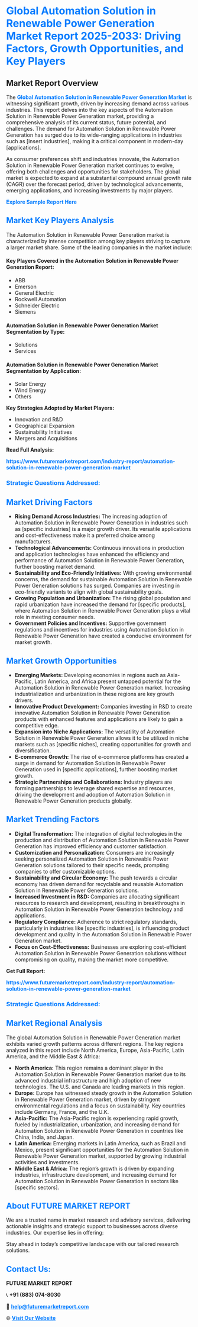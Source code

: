 <h1 style="color: #007BFF;">Global Automation Solution in Renewable Power Generation Market Report 2025-2033: Driving Factors, Growth Opportunities, and Key Players</h1>

<section id="overview">
<h2>Market Report Overview</h2>
<p>The <a href="https://www.futuremarketreport.com/industry-report/automation-solution-in-renewable-power-generation-market" style="color: #007BFF; text-decoration: none;"><strong>Global Automation Solution in Renewable Power Generation Market</strong></a> is witnessing significant growth, driven by increasing demand across various industries. This report delves into the key aspects of the Automation Solution in Renewable Power Generation market, providing a comprehensive analysis of its current status, future potential, and challenges. The demand for Automation Solution in Renewable Power Generation has surged due to its wide-ranging applications in industries such as [insert industries], making it a critical component in modern-day [applications].</p>
<p>As consumer preferences shift and industries innovate, the Automation Solution in Renewable Power Generation market continues to evolve, offering both challenges and opportunities for stakeholders. The global market is expected to expand at a substantial compound annual growth rate (CAGR) over the forecast period, driven by technological advancements, emerging applications, and increasing investments by major players.</p>
</section>

<section id="overview">
<p><a href="https://www.futuremarketreport.com/request-sample/reportId=41207" style="color: #007BFF; text-decoration: none;"><strong>Explore Sample Report Here</strong></a></p>
</section>

<section id="key-players">
<h2 style="color: #007BFF;">Market Key Players Analysis</h2>
<p>The Automation Solution in Renewable Power Generation market is characterized by intense competition among key players striving to capture a larger market share. Some of the leading companies in the market include:</p>
<h4>Key Players Covered in the Automation Solution in Renewable Power Generation Report:</h4>
<ul><li>ABB</li><li>Emerson</li><li>General Electric</li><li>Rockwell Automation</li><li>Schneider Electric</li><li>Siemens</li></ul>
<h4>Automation Solution in Renewable Power Generation Market Segmentation by Type:</h4>
<ul><li>Solutions</li><li>Services</li></ul>

<h4>Automation Solution in Renewable Power Generation Market Segmentation by Application:</h4>
<ul><li>Solar Energy</li><li>Wind Energy</li><li>Others</li></ul>
<p><strong>Key Strategies Adopted by Market Players:</strong></p>
<ul>
<li>Innovation and R&D</li>
<li>Geographical Expansion</li>
<li>Sustainability Initiatives</li>
<li>Mergers and Acquisitions</li>
</ul>
</section>

<section>
<p><strong>Read Full Analysis: </strong></p><a href="https://www.futuremarketreport.com/industry-report/automation-solution-in-renewable-power-generation-market" style="color: #007BFF; text-decoration: none;"><strong>https://www.futuremarketreport.com/industry-report/automation-solution-in-renewable-power-generation-market</strong></a>
<h3 style="color: #007BFF;">Strategic Questions Addressed:</h3>
</section>

<section id="driving-factors">
<h2 style="color: #007BFF;">Market Driving Factors</h2>
<ul>
<li><strong>Rising Demand Across Industries:</strong> The increasing adoption of Automation Solution in Renewable Power Generation in industries such as [specific industries] is a major growth driver. Its versatile applications and cost-effectiveness make it a preferred choice among manufacturers.</li>
<li><strong>Technological Advancements:</strong> Continuous innovations in production and application technologies have enhanced the efficiency and performance of Automation Solution in Renewable Power Generation, further boosting market demand.</li>
<li><strong>Sustainability and Eco-Friendly Initiatives:</strong> With growing environmental concerns, the demand for sustainable Automation Solution in Renewable Power Generation solutions has surged. Companies are investing in eco-friendly variants to align with global sustainability goals.</li>
<li><strong>Growing Population and Urbanization:</strong> The rising global population and rapid urbanization have increased the demand for [specific products], where Automation Solution in Renewable Power Generation plays a vital role in meeting consumer needs.</li>
<li><strong>Government Policies and Incentives:</strong> Supportive government regulations and incentives for industries using Automation Solution in Renewable Power Generation have created a conducive environment for market growth.</li>
</ul>
</section>

<section id="growth-opportunities">
<h2 style="color: #007BFF;">Market Growth Opportunities</h2>
<ul>
<li><strong>Emerging Markets:</strong> Developing economies in regions such as Asia-Pacific, Latin America, and Africa present untapped potential for the Automation Solution in Renewable Power Generation market. Increasing industrialization and urbanization in these regions are key growth drivers.</li>
<li><strong>Innovative Product Development:</strong> Companies investing in R&D to create innovative Automation Solution in Renewable Power Generation products with enhanced features and applications are likely to gain a competitive edge.</li>
<li><strong>Expansion into Niche Applications:</strong> The versatility of Automation Solution in Renewable Power Generation allows it to be utilized in niche markets such as [specific niches], creating opportunities for growth and diversification.</li>
<li><strong>E-commerce Growth:</strong> The rise of e-commerce platforms has created a surge in demand for Automation Solution in Renewable Power Generation used in [specific applications], further boosting market growth.</li>
<li><strong>Strategic Partnerships and Collaborations:</strong> Industry players are forming partnerships to leverage shared expertise and resources, driving the development and adoption of Automation Solution in Renewable Power Generation products globally.</li>
</ul>
</section>

<section id="trending-factors">
<h2 style="color: #007BFF;">Market Trending Factors</h2>
<ul>
<li><strong>Digital Transformation:</strong> The integration of digital technologies in the production and distribution of Automation Solution in Renewable Power Generation has improved efficiency and customer satisfaction.</li>
<li><strong>Customization and Personalization:</strong> Consumers are increasingly seeking personalized Automation Solution in Renewable Power Generation solutions tailored to their specific needs, prompting companies to offer customizable options.</li>
<li><strong>Sustainability and Circular Economy:</strong> The push towards a circular economy has driven demand for recyclable and reusable Automation Solution in Renewable Power Generation solutions.</li>
<li><strong>Increased Investment in R&D:</strong> Companies are allocating significant resources to research and development, resulting in breakthroughs in Automation Solution in Renewable Power Generation technology and applications.</li>
<li><strong>Regulatory Compliance:</strong> Adherence to strict regulatory standards, particularly in industries like [specific industries], is influencing product development and quality in the Automation Solution in Renewable Power Generation market.</li>
<li><strong>Focus on Cost-Effectiveness:</strong> Businesses are exploring cost-efficient Automation Solution in Renewable Power Generation solutions without compromising on quality, making the market more competitive.</li>
</ul>
</section>

<section>
<p><strong>Get Full Report: </strong></p><a href="https://www.futuremarketreport.com/industry-report/automation-solution-in-renewable-power-generation-market" style="color: #007BFF; text-decoration: none;"><strong>https://www.futuremarketreport.com/industry-report/automation-solution-in-renewable-power-generation-market</strong></a>
<h3 style="color: #007BFF;">Strategic Questions Addressed:</h3>
</section>


<section id="regional-analysis">
<h2 style="color: #007BFF;">Market Regional Analysis</h2>
<p>The global Automation Solution in Renewable Power Generation market exhibits varied growth patterns across different regions. The key regions analyzed in this report include North America, Europe, Asia-Pacific, Latin America, and the Middle East & Africa:</p>
<ul>
<li><strong>North America:</strong> This region remains a dominant player in the Automation Solution in Renewable Power Generation market due to its advanced industrial infrastructure and high adoption of new technologies. The U.S. and Canada are leading markets in this region.</li>
<li><strong>Europe:</strong> Europe has witnessed steady growth in the Automation Solution in Renewable Power Generation market, driven by stringent environmental regulations and a focus on sustainability. Key countries include Germany, France, and the U.K.</li>
<li><strong>Asia-Pacific:</strong> The Asia-Pacific region is experiencing rapid growth, fueled by industrialization, urbanization, and increasing demand for Automation Solution in Renewable Power Generation in countries like China, India, and Japan.</li>
<li><strong>Latin America:</strong> Emerging markets in Latin America, such as Brazil and Mexico, present significant opportunities for the Automation Solution in Renewable Power Generation market, supported by growing industrial activities and investments.</li>
<li><strong>Middle East & Africa:</strong> The region’s growth is driven by expanding industries, infrastructure development, and increasing demand for Automation Solution in Renewable Power Generation in sectors like [specific sectors].</li>
</ul>
</section>

<footer>
<h2 style="color: #007BFF;">About FUTURE MARKET REPORT</h2>
<p>We are a trusted name in market research and advisory services, delivering actionable insights and strategic support to businesses across diverse industries. Our expertise lies in offering:</p>

<p>Stay ahead in today’s competitive landscape with our tailored research solutions.</p>

<h2 style="color: #007BFF;">Contact Us:</h2>
<p><strong>FUTURE MARKET REPORT</strong></p>
<p>📞 <strong>+91 (883) 074-8030</strong></p>
<p>📧 <strong><a href="mailto:help@futuremarketreport.com" style="color: #007BFF;">help@futuremarketreport.com</a></strong></p>
<p>🌐 <strong><a href="https://www.futuremarketreport.com/" style="color: #007BFF;">Visit Our Website</a></strong></p>
</footer>
